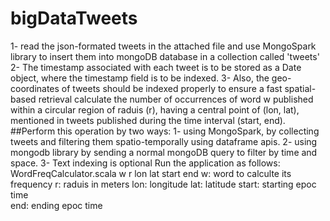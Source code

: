 # bigDataTweets
1- read the json-formated tweets in the attached file and use MongoSpark library to insert them into mongoDB database in a collection called 'tweets' 
2- The timestamp associated with each tweet is to be stored as a Date object, where the timestamp field is to be indexed.
3- Also, the geo-coordinates of tweets should be indexed properly to ensure a fast spatial-based retrieval calculate the number of occurrences of word w published within a circular region of raduis (r), having a central point of (lon, lat), mentioned in tweets published during the time interval (start, end). 
##Perform this operation by two ways: 
1- using MongoSpark, by collecting tweets and filtering them spatio-temporally using dataframe apis. 
2- using mongodb library by sending a normal mongoDB query to filter by time and space.
3- Text indexing is optional 
Run the application as follows: 
WordFreqCalculator.scala w r lon lat start end 
w: word to calculte its frequency
r: raduis in meters 
lon: longitude 
lat: latitude 
start: starting epoc time  
end: ending epoc time
